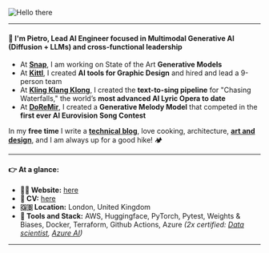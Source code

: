 ![Hello there](https://media0.giphy.com/media/v1.Y2lkPTc5MGI3NjExNm92M2VqZWRqMWcycTNtenZmNGloMmk1dnZ3bmxzY2QwODIzZmtzMCZlcD12MV9pbnRlcm5hbF9naWZfYnlfaWQmY3Q9Zw/4wOMIO20D6ueakTU6m/giphy.gif)



---

#### 👋 I'm Pietro, Lead AI Engineer focused in Multimodal Generative AI (Diffusion + LLMs) and cross-functional leadership

- At [**Snap**](https://snapchat.com/), I am working on State of the Art **Generative Models**
- At [**Kittl**](https://kittl.com/), I created **AI tools for Graphic Design** and hired and lead a 9-person team
- At [**Kling Klang Klong**](https://www.klingklangklong.com/), I created the **text-to-sing pipeline** for "Chasing Waterfalls," the world’s **most advanced AI Lyric Opera to date**
- At [**DoReMir**](https://doremir.com/), I created a **Generative Melody Model** that competed in the **first ever AI Eurovision Song Contest**

In my **free time** I write a [**technical blog**](https://medium.com/@pietrobolcato), love cooking, architecture, [**art and design**](https://www.youtube.com/watch?v=tBsUPl2JOKo), and I am always up for a good hike! 🏕️

---

#### 👉 At a glance:

- **🧔‍♂️ Website:** [here](https://www.pietrobolcato.com)
- **👔 CV:** [here](https://static.pietrobolcato.com/pietro_bolcato_cv.pdf)
- **🇬🇧 Location:** London, United Kingdom
- **🔧 Tools and Stack:** AWS, Huggingface, PyTorch, Pytest, Weights & Biases, Docker, Terraform, Github Actions, Azure *(2x certified: [Data scientist](https://learn.microsoft.com/api/credentials/share/en-us/PietroBolcato-8609/31FCA968EDE018D9?sharingId=DEA58EA6857FEB7), [Azure AI](https://learn.microsoft.com/api/credentials/share/en-us/PietroBolcato-8609/A6FF438CBB06730F?sharingId=DEA58EA6857FEB7))*

---

<!---
[![Pietro's github stats](https://github-readme-stats.vercel.app/api?username=pietrobolcato&count_private=true&hide=contribs,prs)](https://github.com/anuraghazra/github-readme-stats)
-->
